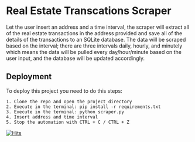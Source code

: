 
# Real Estate Transcations Scraper

Let the user insert an address and a time interval, the scraper will extract all of the real estate transactions in the address provided and save all of the details of the transactions to an SQLite database. The data will be scraped based on the interval; there are three intervals daily, hourly, and minutely which means the data will be pulled every day/hour/minute based on the user input, and the database will be updated accordingly.


## Deployment

To deploy this project you need to do this steps:

    1. Clone the repo and open the project directory
    2. Execute in the terminal: pip install -r requirements.txt
    3. Execute in the terminal: python scraper.py
    4. Insert address and time interval
    5. Stop the automation with CTRL + C / CTRL + Z



[![Hits](https://hits.seeyoufarm.com/api/count/incr/badge.svg?url=https%3A%2F%2Fgithub.com%2Frazlevio%2Fscraper&count_bg=%2379C83D&title_bg=%23555555&icon=&icon_color=%23E7E7E7&title=&edge_flat=false)](https://hits.seeyoufarm.com)
